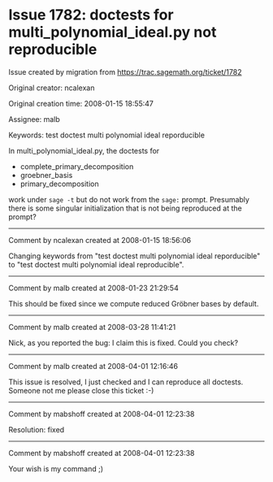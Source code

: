 # Issue 1782: doctests for multi_polynomial_ideal.py not reproducible

Issue created by migration from https://trac.sagemath.org/ticket/1782

Original creator: ncalexan

Original creation time: 2008-01-15 18:55:47

Assignee: malb

Keywords: test doctest multi polynomial ideal reporducible

In multi_polynomial_ideal.py, the doctests for

 * complete_primary_decomposition
 * groebner_basis
 * primary_decomposition

work under `sage -t` but do not work from the `sage:` prompt.  Presumably there is some singular initialization that is not being reproduced at the prompt?


---

Comment by ncalexan created at 2008-01-15 18:56:06

Changing keywords from "test doctest multi polynomial ideal reporducible" to "test doctest multi polynomial ideal reproducible".


---

Comment by malb created at 2008-01-23 21:29:54

This should be fixed since we compute reduced Gröbner bases by default.


---

Comment by malb created at 2008-03-28 11:41:21

Nick, as you reported the bug: I claim this is fixed. Could you check?


---

Comment by malb created at 2008-04-01 12:16:46

This issue is resolved, I just checked and I can reproduce all doctests. Someone not me please close this ticket :-)


---

Comment by mabshoff created at 2008-04-01 12:23:38

Resolution: fixed


---

Comment by mabshoff created at 2008-04-01 12:23:38

Your wish is my command ;)
